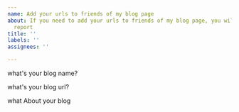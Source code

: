 ```yaml
---
name: Add your urls to friends of my blog page
about: If you need to add your urls to friends of my blog page, you will write the
  report
title: ''
labels: ''
assignees: ''

---
```


what's your blog name?

what's your blog url?

what About your blog
